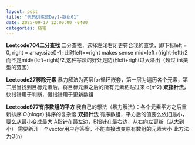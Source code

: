 ```yaml
---
layout: post
title: "代码训练营Day1-数组01"
date: 2025-09-17 12:00:00 -0400
categories: 随笔
---
```


**Leetcode704二分查找**
二分查找，选择左闭右闭更符合我的直觉，即下标left = 0, right = array.size()-1;
此时left==right makes sense
mid=left+(right-left)/2而不是mid=(left+right)/2,这种写法的好处是防止left+right过大溢出（超过 int类型的范围）

**Leetcode27移除元素**
暴力解法为两层for循环嵌套，第一层为遍历各个元素，第二层当找到目标元素后，将目标元素之后的所有元素粘贴过来 o(n^2)
**双指针法**，快指针用于判断，慢指针用于更新数组

**Leetcode977有序数组的平方**
我自己的想法（暴力解法）：各个元素平方之后重新排序 O(nlogn):排序的复杂度
**双指针法** 有序数组，平方后的值要么依旧最小，要么从最小变成最大
A指针在最左边，B指针在最右边，从右向左更新（从大到小）
需要新开一个vector用户存答案，不能直接改变原有数组的元素大小
此方法为O(n)
